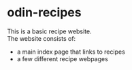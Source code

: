# odin-recipes
This is a basic recipe website.  
The website consists of:  
- a main index page that links to recipes  
- a few different recipe webpages  